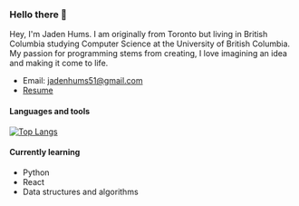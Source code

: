 ### Hello there 👋

Hey, I'm Jaden Hums. I am originally from Toronto but living in British Columbia studying Computer Science at the University of British Columbia. My passion for programming stems from creating, I love imagining an idea and making it come to life.

- Email: jadenhums51@gmail.com
- [Resume](https://drive.google.com/file/d/13nyMZ9ptHNt_a4Ek-TaPtVwHKMiBXyMu/view?usp=sharing)

#### Languages and tools

[![Top Langs](https://github-readme-stats.vercel.app/api/top-langs/?username=Jaden51)](https://github.com/anuraghazra/github-readme-stats)

#### Currently learning

- Python
- React
- Data structures and algorithms 

<!--
**Jaden51/Jaden51** is a ✨ _special_ ✨ repository because its `README.md` (this file) appears on your GitHub profile.

Here are some ideas to get you started:

- 🔭 I’m currently working on ...
- 🌱 I’m currently learning ...
- 👯 I’m looking to collaborate on ...
- 🤔 I’m looking for help with ...
- 💬 Ask me about ...
- 📫 How to reach me: ...
- 😄 Pronouns: ...
- ⚡ Fun fact: ...
-->
